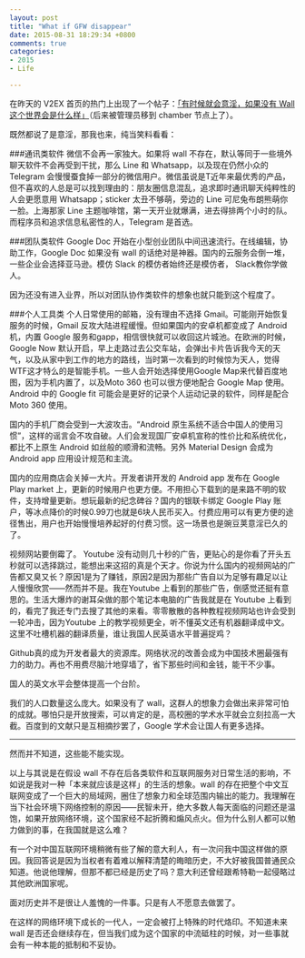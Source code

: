 ```yaml
---
layout: post
title: "What if GFW disappear"
date: 2015-08-31 18:29:34 +0800
comments: true
categories: 
- 2015
- Life

---
```

在昨天的 V2EX 首页的热门上出现了一个帖子：[「有时候就会意淫，如果没有 Wall 这个世界会是什么样」](https://www.v2ex.com/t/217303#;)（后来被管理员移到 chamber 节点上了）。<!-- more -->

既然都说了是意淫，那我也来，纯当笑料看看：

###通讯类软件
微信不会再一家独大。如果将 wall 不存在，默认等同于一些境外聊天软件不会再受到干扰，那么 Line 和 Whatsapp，以及现在仍然小众的 Telegram 会慢慢蚕食掉一部分的微信用户。微信虽说是T近年来最优秀的产品，但不喜欢的人总是可以找到理由的：朋友圈信息混乱，追求即时通讯聊天纯粹性的人会更愿意用 Whatsapp；sticker 太丑不够萌，旁边的 Line 可尼兔布朗熊萌你一脸。上海那家 Line 主题咖啡馆，第一天开业就爆满，进去得排两个小时的队。而程序员和追求信息私密性的人，Telegram 是首选。

###团队类软件
Google Doc 开始在小型创业团队中间迅速流行。在线编辑，协助工作，Google Doc 如果没有 wall 的话绝对是神器。国内的云服务会倒一堆，一些企业会选择亚马逊。模仿 Slack 的模仿者始终还是模仿者， Slack教你学做人。

因为还没有进入业界，所以对团队协作类软件的想象也就只能到这个程度了。

###个人工具类
个人日常使用的邮箱，没有理由不选择 Gmail。可能刚开始恢复服务的时候，Gmail 反攻大陆进程缓慢。但如果国内的安卓机都变成了 Android 机，内置 Google 服务和gapp，相信很快就可以收回这片城池。在欧洲的时候，Google Now 默认开启，早上走路过去公交车站，会弹出卡片告诉我今天的天气，以及从家中到工作的地方的路线，当时第一次看到的时候惊为天人，觉得WTF这才特么的是智能手机。一些人会开始选择使用Google Map来代替百度地图，因为手机内置了，以及Moto 360 也可以很方便地配合 Google Map 使用。Android 中的 Google fit 可能会是更好的记录个人运动记录的软件，同样是配合 Moto 360 使用。

国内的手机厂商会受到一大波攻击。“Android 原生系统不适合中国人的使用习惯”，这样的谣言会不攻自破。人们会发现国厂安卓机宣称的性价比和系统优化，都比不上原生 Android 如丝般的顺滑和流畅。另外 Material Design 会成为 Android app 应用设计规范和主流。

国内的应用商店会关掉一大片。开发者讲开发的 Android app 发布在 Google Play market 上，更新的时候用户也更方便。不用担心下载到的是来路不明的软件，支持增量更新。想玩最新的纪念碑谷？国内的银联卡绑定 Google Play 账户，等冰点降价的时候0.99刀也就是6块人民币买入。付费应用可以有更方便的途径售出，用户也开始慢慢培养起好的付费习惯。这一场景也是豌豆荚意淫已久的了。

视频网站要倒霉了。 Youtube 没有动则几十秒的广告，更贴心的是你看了开头五秒就可以选择跳过，能想出来这招的真是个天才。你说为什么国内的视频网站的广告都又臭又长？原因1是为了赚钱，原因2是因为那些广告自以为足够有趣足以让人慢慢欣赏——然而并不是。我在Youtube 上看到的那些广告，倒感觉还挺有意思的。生活大爆炸的谢耳朵做的那个笔记本电脑的广告我就是在 Youtube 上看到的，看完了我还专门去搜了其他的来看。零零散散的各种教程视频网站也许会受到一轮冲击，因为Youtube 上的教学视频更全，听不懂英文还有机器翻译成中文。这里不吐槽机器的翻译质量，谁让我国人民英语水平普遍捉鸡？

Github真的成为开发者最大的资源库。网络状况的改善会成为中国技术圈最强有力的助力。再也不用费尽脑汁地穿墙了，省下那些时间和金钱，能干不少事。

国人的英文水平会整体提高一个台阶。


我们的人口数量这么庞大。如果没有了 wall，这群人的想象力会做出来非常可怕的成就。哪怕只是开放搜索，可以肯定的是，高校圈的学术水平就会立刻拉高一大截。百度到的文献只是互相摘抄罢了，Google 学术会让国人有更多选择。

---

然而并不知道，这些能不能实现。

以上与其说是在假设 wall 不存在后各类软件和互联网服务对日常生活的影响，不如说是我对一种「本来就应该是这样」的生活的想象。wall 的存在把整个中文互联网变成了一个巨大的局域网，圈住了想象力和全球范围内输出的能力。我理解在当下社会环境下网络控制的原因——民智未开，绝大多数人每天面临的问题还是温饱，如果开放网络环境，这个国家经不起折腾和煽风点火。但为什么别人都可以勉力做到的事，在我国就是这么难？

有一个对中国互联网环境稍微有些了解的意大利人，有一次问我中国这样做的原因。我回答说是因为当权者有着难以解释清楚的晦暗历史，不大好被我国普通民众知道。他说他理解，但那不都已经是历史了吗？意大利还曾经跟希特勒一起侵略过其他欧洲国家呢。

面对历史并不是很让人羞愧的一件事。只是有人不愿意去做罢了。

在这样的网络环境下成长的一代人，一定会被打上特殊的时代烙印。不知道未来 wall 是否还会继续存在，但当我们成为这个国家的中流砥柱的时候，对一些事就会有一种本能的抵制和不妥协。


